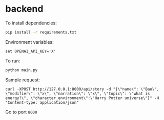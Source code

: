# backend

To install dependencies:

```bash
pip install -r requirements.txt
```

Environment variables:
```
set OPENAI_API_KEY='X'
```

To run:

```bash
python main.py
```

Sample request:

```curl
curl -XPOST http://127.0.0.1:8000/api/story -d "{\"name\": \"Bao\", \"modifier\": \"x\", \"narration\": \"x\", \"topic\": \"what is energy?\", \"character_environment\":\"Harry Potter universe\"}" -H "Content-type: application/json"
```

Go to port `8000`
